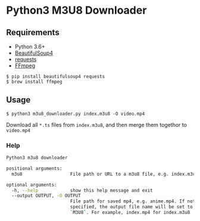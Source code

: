 # Python3 M3U8 Downloader
## Requirements
- Python 3.6+
- [BeautifulSoup4](https://www.crummy.com/software/BeautifulSoup/bs4/doc/)
- [requests](http://docs.python-requests.org/en/master)
- [FFmpeg](https://github.com/FFmpeg/FFmpeg)

```
$ pip install beautifulsoup4 requests
$ brew install ffmpeg
```

## Usage
```
$ python3 m3u8_downloader.py index.m3u8 -O video.mp4
```
Download all `*.ts` files from `index.m3u8`, and then merge them togethor to `video.mp4`

### Help
```sh
Python3 m3u8 downloader

positional arguments:
  m3u8                  File path or URL to a m3u8 file, e.g. index.m3u8

optional arguments:
  -h, --help            show this help message and exit
  --output OUTPUT, -O OUTPUT
                        File path for saved mp4, e.g. anime.mp4. If not
                        specified, the output file name will be set to the
                        `M3U8`. For example, index.mp4 for index.m3u8
```
